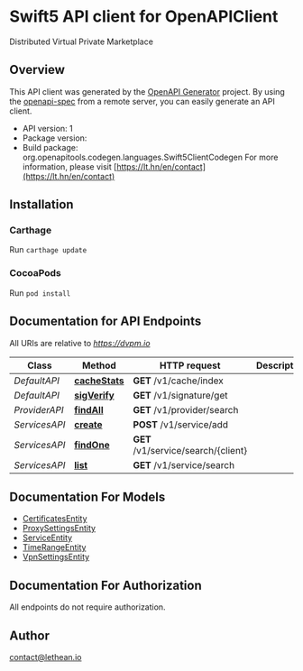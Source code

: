 # Swift5 API client for OpenAPIClient

Distributed Virtual Private Marketplace

## Overview
This API client was generated by the [OpenAPI Generator](https://openapi-generator.tech) project.  By using the [openapi-spec](https://github.com/OAI/OpenAPI-Specification) from a remote server, you can easily generate an API client.

- API version: 1
- Package version: 
- Build package: org.openapitools.codegen.languages.Swift5ClientCodegen
For more information, please visit [https://lt.hn/en/contact](https://lt.hn/en/contact)

## Installation

### Carthage

Run `carthage update`

### CocoaPods

Run `pod install`

## Documentation for API Endpoints

All URIs are relative to *https://dvpm.io*

Class | Method | HTTP request | Description
------------ | ------------- | ------------- | -------------
*DefaultAPI* | [**cacheStats**](docs/DefaultAPI.md#cachestats) | **GET** /v1/cache/index | 
*DefaultAPI* | [**sigVerify**](docs/DefaultAPI.md#sigverify) | **GET** /v1/signature/get | 
*ProviderAPI* | [**findAll**](docs/ProviderAPI.md#findall) | **GET** /v1/provider/search | 
*ServicesAPI* | [**create**](docs/ServicesAPI.md#create) | **POST** /v1/service/add | 
*ServicesAPI* | [**findOne**](docs/ServicesAPI.md#findone) | **GET** /v1/service/search/{client} | 
*ServicesAPI* | [**list**](docs/ServicesAPI.md#list) | **GET** /v1/service/search | 


## Documentation For Models

 - [CertificatesEntity](docs/CertificatesEntity.md)
 - [ProxySettingsEntity](docs/ProxySettingsEntity.md)
 - [ServiceEntity](docs/ServiceEntity.md)
 - [TimeRangeEntity](docs/TimeRangeEntity.md)
 - [VpnSettingsEntity](docs/VpnSettingsEntity.md)


## Documentation For Authorization

 All endpoints do not require authorization.


## Author

contact@lethean.io

